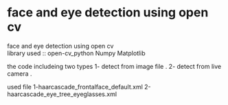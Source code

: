 # face and eye detection using open cv  
face and eye detection using open cv  
library used ::
open-cv_python 
Numpy 
Matplotlib


the code includeing two types 
1- detect from image file .
2- detect from live camera .


used file 
1-haarcascade_frontalface_default.xml
2-haarcascade_eye_tree_eyeglasses.xml
